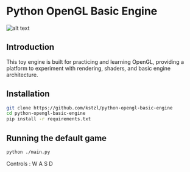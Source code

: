 # Python OpenGL Basic Engine
![alt text](game-preview.gif)

## Introduction

This toy engine is built for practicing and learning OpenGL, providing a platform to experiment with rendering, shaders, and basic engine architecture.

## Installation
```bash
git clone https://github.com/kstzl/python-opengl-basic-engine
cd python-opengl-basic-engine
pip install -r requirements.txt
```
## Running the default game
```bash
python ./main.py
```
Controls : W A S D